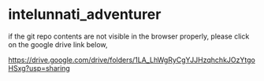 # intelunnati_adventurer

if the git repo contents are not visible in the browser properly, please click on the google drive link below,

https://drive.google.com/drive/folders/1LA_LhWgRyCgYJJHzqhchkJOzYtgoHSxg?usp=sharing
